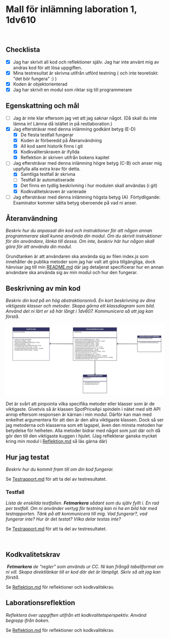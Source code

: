 # Mall för inlämning laboration 1, 1dv610
​
## Checklista
  - [x] Jag har skrivit all kod och reflektioner själv. Jag har inte använt mig av andras kod för att lösa uppgiften.
  - [x] Mina testresultat är skrivna utifrån utförd testning ( och inte teoretiskt: "det bör fungera" :) )
  - [x] Koden är objektorienterad
  - [x] Jag har skrivit en modul som riktar sig till programmerare
​
## Egenskattning och mål
  - [ ] Jag är inte klar eftersom jag vet att jag saknar något. (Då skall du inte lämna in! Lämna då istället in på restlaboration.)
  - [x] Jag eftersträvar med denna inlämning godkänt betyg (E-D)
    - [x] De flesta testfall fungerar
    - [x] Koden är förberedd på Återanvändning
    - [x] All kod samt historik finns i git 
    - [x] Kodkvaliterskraven är ifyllda
    - [x] Reflektion är skriven utifrån bokens kapitel 
  - [ ] Jag eftersträvar med denna inlämning högre betyg (C-B) och anser mig uppfylla alla extra krav för detta. 
    - [x] Samtliga testfall är skrivna    
    - [ ] Testfall är automatiserade
    - [x] Det finns en tydlig beskrivning i hur modulen skall användas (i git)
    - [x] Kodkvalitetskraven är varierade 
  - [ ] Jag eftersträvar med denna inlämning högsta betyg (A) 
​
Förtydligande: Examinator kommer sätta betyg oberoende på vad ni anser. 
​
## Återanvändning
<i>Beskriv hur du anpassat din kod och instruktioner för att någon annan programmerare skall kunna använda din modul. Om du skrivit instruktioner för din användare, länka till dessa. Om inte, beskriv här hur någon skall göra för att använda din modul.</i>

Grundtanken är att användaren ska använda sig av filen index.js som innehåller de publika metoder som jag har valt att göra tillgängliga, dock hänvisar jag
till min [README.md](README.md) där jag detaljerat specificerar hur en annan användare ska använda sig av min modul och hur den fungerar.
​
## Beskrivning av min kod
<i>Beskriv din kod på en hög abstraktionsnivå. En kort beskrivning av dina viktigaste klasser och metoder. Skapa gärna ett klassdiagram som bild. Använd det ni lärt er så här långt i 1dv607. Kommunicera så att jag kan förstå.</i>

![Klassdiagram](./images/Klassdiagram%20-%20Labb1.jpg)

Det är svårt att pinpointa vilka specifika metoder eller klasser som är de viktigaste. Givetvis så är klassen SpotPriceApi spindeln i nätet med sitt API anrop eftersom responsen är kärnan i min modul. Därför kan man med enkelhet argumentera för att den är den allra viktigaste klassen. Dock så ser jag metoderna och klasserna som ett lagspel, även den minsta metoden har betydelse för helheten. Alla metoder bidrar med något som just där och då gör den till den viktigaste kuggen i hjulet. (Jag reflekterar ganska mycket kring min modul i [Reflektion.md](Reflektion.md) så läs gärna där) 
​
## Hur jag testat
<i>Beskriv hur du kommit fram till om din kod fungerar.</i>

Se [Testrapport.md](./test-rapport/Testrapport.md) för att ta del av testresultatet.
​
### Testfall
<i>Lista de enskilda testfallen. **Fetmarkera** sådant som du själv fyllt i. En rad per testfall. Om ni använder vertyg för testning kan ni ha en bild här med testrapporten. Tänk på att kommunicera till mig. Vad fungerar?, vad fungerar inte? Hur är det testat? Vilka delar testas inte? </i>

Se [Testrapport.md](./test-rapport/Testrapport.md) för att ta del av testresultatet.

​
## Kodkvalitetskrav
​
<i>**Fetmarkera** de "regler" som används ur CC. Ni kan frångå tabellformat om ni vill. Skapa direktlänkar till er kod där det är lämpligt. Skriv så att jag kan förstå.</i>

Se [Reflektion.md](Reflektion.md) för reflektioner och kodkvalitékrav.
​

## Laborationsreflektion
<i>Reflektera över uppgiften utifrån ett kodkvalitetsperspektiv. Använd begrepp ifrån boken. </i>

Se [Reflektion.md](Reflektion.md) för reflektioner och kodkvalitékrav.